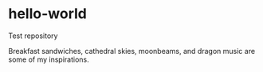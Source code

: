 # hello-world
Test repository


Breakfast sandwiches, cathedral skies, moonbeams, and dragon music are some of my inspirations.
